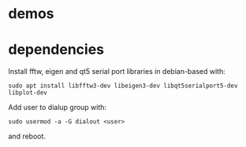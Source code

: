 # demos

# dependencies
Install fftw, eigen and qt5 serial port libraries in debian-based with:

``
sudo apt install libfftw3-dev libeigen3-dev libqt5serialport5-dev libplot-dev
``

Add user to dialup group with:

``
sudo usermod -a -G dialout <user>
``

and reboot.
